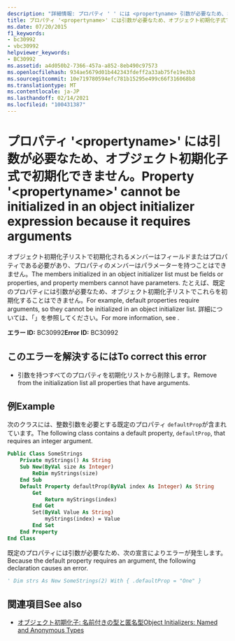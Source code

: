 ```yaml
---
description: "詳細情報: プロパティ ' ' には <propertyname> 引数が必要なため、オブジェクト初期化子式で初期化できません。"
title: プロパティ '<propertyname>' には引数が必要なため、オブジェクト初期化子式で初期化できません。
ms.date: 07/20/2015
f1_keywords:
- bc30992
- vbc30992
helpviewer_keywords:
- BC30992
ms.assetid: a4d050b2-7366-457a-a852-8eb490c97573
ms.openlocfilehash: 934ae5679d01b442343fdeff2a33ab75fe19e3b3
ms.sourcegitcommit: 10e719780594efc781b15295e499c66f316068b8
ms.translationtype: MT
ms.contentlocale: ja-JP
ms.lasthandoff: 02/14/2021
ms.locfileid: "100431387"
---
```

# <a name="property-propertyname-cannot-be-initialized-in-an-object-initializer-expression-because-it-requires-arguments"></a><span data-ttu-id="2e900-103">プロパティ '\<propertyname>' には引数が必要なため、オブジェクト初期化子式で初期化できません。</span><span class="sxs-lookup"><span data-stu-id="2e900-103">Property '\<propertyname>' cannot be initialized in an object initializer expression because it requires arguments</span></span>

<span data-ttu-id="2e900-104">オブジェクト初期化子リストで初期化されるメンバーはフィールドまたはプロパティである必要があり、プロパティのメンバーはパラメーターを持つことはできません。</span><span class="sxs-lookup"><span data-stu-id="2e900-104">The members initialized in an object initializer list must be fields or properties, and property members cannot have parameters.</span></span> <span data-ttu-id="2e900-105">たとえば、既定のプロパティには引数が必要なため、オブジェクト初期化子リストでこれらを初期化することはできません。</span><span class="sxs-lookup"><span data-stu-id="2e900-105">For example, default properties require arguments, so they cannot be initialized in an object initializer list.</span></span> <span data-ttu-id="2e900-106">詳細については、「」を参照してください。</span><span class="sxs-lookup"><span data-stu-id="2e900-106">For more information, see .</span></span>  
  
 <span data-ttu-id="2e900-107">**エラー ID:** BC30992</span><span class="sxs-lookup"><span data-stu-id="2e900-107">**Error ID:** BC30992</span></span>  
  
## <a name="to-correct-this-error"></a><span data-ttu-id="2e900-108">このエラーを解決するには</span><span class="sxs-lookup"><span data-stu-id="2e900-108">To correct this error</span></span>  
  
- <span data-ttu-id="2e900-109">引数を持つすべてのプロパティを初期化リストから削除します。</span><span class="sxs-lookup"><span data-stu-id="2e900-109">Remove from the initialization list all properties that have arguments.</span></span>  
  
## <a name="example"></a><span data-ttu-id="2e900-110">例</span><span class="sxs-lookup"><span data-stu-id="2e900-110">Example</span></span>  

 <span data-ttu-id="2e900-111">次のクラスには、整数引数を必要とする既定のプロパティ `defaultProp`が含まれています。</span><span class="sxs-lookup"><span data-stu-id="2e900-111">The following class contains a default property, `defaultProp`, that requires an integer argument.</span></span>  
  
```vb  
Public Class SomeStrings  
    Private myStrings() As String  
    Sub New(ByVal size As Integer)  
        ReDim myStrings(size)  
    End Sub  
    Default Property defaultProp(ByVal index As Integer) As String  
        Get  
            Return myStrings(index)  
        End Get  
        Set(ByVal Value As String)  
            myStrings(index) = Value  
        End Set  
    End Property  
End Class  
```  
  
 <span data-ttu-id="2e900-112">既定のプロパティには引数が必要なため、次の宣言によりエラーが発生します。</span><span class="sxs-lookup"><span data-stu-id="2e900-112">Because the default property requires an argument, the following declaration causes an error.</span></span>  
  
```vb  
' Dim strs As New SomeStrings(2) With { .defaultProp = "One" }  
```  
  
## <a name="see-also"></a><span data-ttu-id="2e900-113">関連項目</span><span class="sxs-lookup"><span data-stu-id="2e900-113">See also</span></span>

- [<span data-ttu-id="2e900-114">オブジェクト初期化子: 名前付きの型と匿名型</span><span class="sxs-lookup"><span data-stu-id="2e900-114">Object Initializers: Named and Anonymous Types</span></span>](../programming-guide/language-features/objects-and-classes/object-initializers-named-and-anonymous-types.md)
